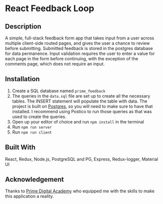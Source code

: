 # React Feedback Loop

## Description

A simple, full-stack feedback form app that takes input from a user across multiple client-side routed pages, and gives the user a chance to review before submitting. Submitted feedback is stored in the postgres database for data permanence. Input validation requires the user to enter a value for each page in the form before continuing, with the exception of the comments page, which does not require an input.

## Installation

1. Create a SQL database named `prime_feedback`
2. The queries in the `data.sql` file are set up to create all the necessary tables. The INSERT statement will populate the table with data. The project is built on [Postgres](https://www.postgresql.org/download/), so you will need to make sure to have that installed. I recommend using Postico to run those queries as that was used to create the queries.
3. Open up your editor of choice and run `npm install` in the terminal
4. Run `npm run server` 
5. Run `npm run client`
## Built With

 React, Redux, Node.js, PostgreSQL and PG, Express, Redux-logger, Material UI

## Acknowledgement
Thanks to [Prime Digital Academy](www.primeacademy.io) who equipped me with the skills to make this application a reality.
